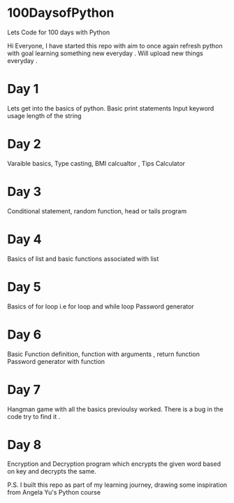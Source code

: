 # 100DaysofPython
Lets Code for 100 days with Python

Hi Everyone, I have started this repo with aim to once again refresh python with goal learning something new everyday . 
Will upload new things everyday .

# Day 1
Lets get into the basics of python.
Basic print statements
Input keyword usage
length of the string


# Day 2

Varaible basics, Type casting, BMI calcualtor , Tips Calculator


# Day 3

 Conditional statement, random function, head or tails program


# Day 4 

 Basics of list and basic functions associated with list

# Day 5
 Basics of for loop i.e for loop and while loop
 Password generator

# Day 6
  Basic Function definition, function with arguments , return function
  Password generator with function

# Day 7
  Hangman game with all the basics previoulsy worked. There is a bug in the code try to find it .

# Day 8 
  Encryption and Decryption program which encrypts the given word based on key and decrypts the same.  

P.S. I built this repo as part of my learning journey, drawing some inspiration from Angela Yu's Python course  